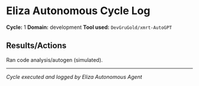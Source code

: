 # Eliza Autonomous Cycle Log

**Cycle:** 1
**Domain:** development
**Tool used:** `DevGruGold/xmrt-AutoGPT`

## Results/Actions

Ran code analysis/autogen (simulated).

---

_Cycle executed and logged by Eliza Autonomous Agent_
